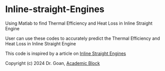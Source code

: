 # Inline-straight-Engines
Using Matlab to find Thermal Efficiency and Heat Loss in Inline Straight Engine 

User can use these codes to accurately predict the Thermal Efficiency and Heat Loss in Inline Straight Engine

This code is inspired by a article on <a href="https://www.academicblock.com/technology/car-engine-technology/inline-straight-engines">Inline Straight Engines</a>

Copyright (c) 2024 Dr. Goan, <a href="https://www.academicblock.com/">Academic Block</a>
